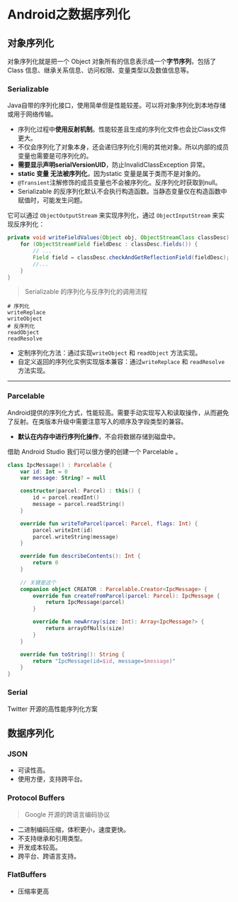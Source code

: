 # Android之数据序列化

## 对象序列化

对象序列化就是把一个 Object 对象所有的信息表示成一个**字节序列**，包括了 Class 信息、继承关系信息、访问权限、变量类型以及数值信息等。

### Serializable

Java自带的序列化接口，使用简单但是性能较差。可以将对象序列化到本地存储或用于网络传输。

* 序列化过程中**使用反射机制**。性能较差且生成的序列化文件也会比Class文件更大。
* 不仅会序列化了对象本身，还会递归序列化引用的其他对象。所以内部的成员变量也需要是可序列化的。
* **需要显示声明serialVersionUID**，防止InvalidClassException 异常。
*  **static 变量 无法被序列化**，因为static 变量是属于类而不是对象的。
* `@Transient`注解修饰的成员变量也不会被序列化。反序列化时获取到null。
* Serializable 的反序列化默认不会执行构造函数。当静态变量仅在构造函数中赋值时，可能发生问题。

它可以通过 `ObjectOutputStream` 来实现序列化，通过 `ObjectInputStream` 来实现反序列化：

```java
private void writeFieldValues(Object obj, ObjectStreamClass classDesc)  {
    for (ObjectStreamField fieldDesc : classDesc.fields()) {
        // ...
        Field field = classDesc.checkAndGetReflectionField(fieldDesc);
        //...
    }
}
```

>  Serializable 的序列化与反序列化的调用流程

```shell
# 序列化
writeReplace
writeObject
# 反序列化
readObject
readResolve
```

* 定制序列化方法：通过实现`writeObject` 和 `readObject` 方法实现。
* 自定义返回的序列化实例实现版本兼容：通过`writeReplace` 和 `readResolve` 方法实现。

---

### Parcelable

Android提供的序列化方式，性能较高。需要手动实现写入和读取操作，从而避免了反射。在类版本升级中需要注意写入的顺序及字段类型的兼容。

* **默认在内存中进行序列化操作**，不会将数据存储到磁盘中。

借助 Android Studio 我们可以很方便的创建一个 Parcelable 。

```kotlin
class IpcMessage() : Parcelable {
    var id: Int = 0
    var message: String? = null

    constructor(parcel: Parcel) : this() {
        id = parcel.readInt()
        message = parcel.readString()
    }

    override fun writeToParcel(parcel: Parcel, flags: Int) {
        parcel.writeInt(id)
        parcel.writeString(message)
    }

    override fun describeContents(): Int {
        return 0
    }
	
    // 关键是这个
    companion object CREATOR : Parcelable.Creator<IpcMessage> {
        override fun createFromParcel(parcel: Parcel): IpcMessage {
            return IpcMessage(parcel)
        }

        override fun newArray(size: Int): Array<IpcMessage?> {
            return arrayOfNulls(size)
        }
    }

    override fun toString(): String {
        return "IpcMessage(id=$id, message=$message)"
    }
}
```







### Serial

Twitter 开源的高性能序列化方案



## 数据序列化 

### JSON

* 可读性高。
* 使用方便，支持跨平台。



### Protocol Buffers

> Google 开源的跨语言编码协议

* 二进制编码压缩，体积更小，速度更快。
* 不支持继承和引用类型。
* 开发成本较高。
* 跨平台、跨语言支持。

### FlatBuffers

* 压缩率更高